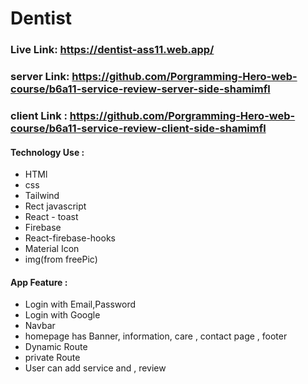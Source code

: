 # Dentist 

### Live Link: https://dentist-ass11.web.app/
### server Link: https://github.com/Porgramming-Hero-web-course/b6a11-service-review-server-side-shamimfl
### client Link : https://github.com/Porgramming-Hero-web-course/b6a11-service-review-client-side-shamimfl

#### Technology Use :
- HTMl 
- css
- Tailwind
- Rect javascript
- React - toast
- Firebase
- React-firebase-hooks
- Material Icon
- img(from freePic)

#### App Feature : 

- Login with Email,Password
- Login with Google
- Navbar 
- homepage has Banner, information, care , contact page , footer
- Dynamic Route
- private Route
- User can add service and , review

 